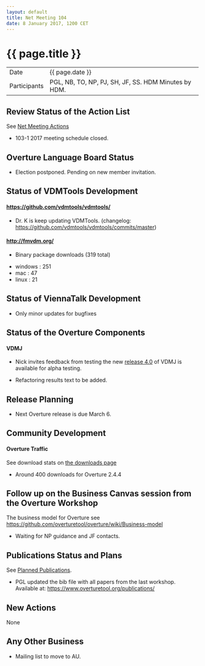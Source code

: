```yaml
---
layout: default
title: Net Meeting 104
date: 8 January 2017, 1200 CET
---
```


<script src="https://code.jquery.com/jquery-1.11.1.min.js">
</script>
<script src="/javascripts/edit.js"></script>
<script>setEditButonNm();</script>

# {{ page.title }}

|||
|---|---|
| Date | {{ page.date }} |
| Participants | PGL, NB, TO, NP, PJ, SH, JF, SS. HDM  Minutes by HDM. |


## Review Status of the Action List

See [Net Meeting Actions](https://github.com/overturetool/overturetool.github.io/issues?q=is%3Aopen+is%3Aissue+label%3A%22action+net-meeting%22)

* 103-1 2017 meeting schedule closed.

## Overture Language Board Status

* Election postponed. Pending on new member invitation. 

## Status of VDMTools Development

#### https://github.com/vdmtools/vdmtools/
* Dr. K is keep updating VDMTools. (changelog: https://github.com/vdmtools/vdmtools/commits/master)

#### http://fmvdm.org/
* Binary package downloads (319 total)
 - windows : 251
 - mac : 47
 - linux : 21

## Status of ViennaTalk Development

* Only minor updates for bugfixes

##  Status of the Overture Components

#### VDMJ
* Nick invites feedback from testing the new [release 4.0](https://github.com/nickbattle/vdmj/releases/tag/4.0.0-1) of VDMJ is available for alpha testing. 

* Refactoring results text to be added. 

##  Release Planning

* Next Overture release is due March 6. 

##  Community Development

#### Overture Traffic

See download stats on [the downloads page](https://www.overturetool.org/download/)

* Around 400 downloads for Overture 2.4.4

##  Follow up on the Business Canvas session from the Overture Workshop

The business model for Overture see https://github.com/overturetool/overture/wiki/Business-model

* Waiting for NP guidance and JF contacts. 

##  Publications Status and Plans

See [Planned Publications](https://www.overturetool.org/publications/PlannedPublications.html).

* PGL updated the bib file with all papers from the last workshop. Available at: https://www.overturetool.org/publications/ 

## New Actions

None

## Any Other Business

* Mailing list to move to AU.

<div id="edit_page_div"></div>

